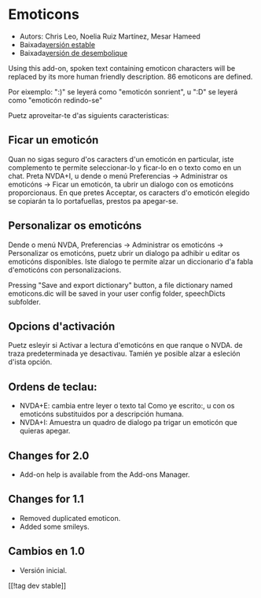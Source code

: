 # Emoticons #

* Autors: Chris Leo, Noelia Ruiz Martínez, Mesar Hameed
* Baixada[versión estable][1]
* Baixada[versión de desembolique][2]

Using this add-on, spoken text containing emoticon characters will be
replaced by its more human friendly description.  86 emoticons are defined.

Por eixemplo: ":)" se leyerá como "emoticón sonrient", u ":D" se leyerá como
"emoticón redindo-se"

Puetz aproveitar-te d'as siguients caracteristicas:

## Ficar un emoticón ##

Quan no sigas seguro d'os caracters d'un emoticón en particular, iste complemento te permite seleccionar-lo y ficar-lo en o texto como en un chat.
Preta NVDA+I, u dende o menú Preferencias -> Administrar os emoticóns -> Ficar un emoticón, ta ubrir un dialogo 
con os emoticóns proporcionaus.
En que pretes Acceptar, os caracters d'o emoticón elegido se copiarán ta lo portafuellas, prestos pa apegar-se.


## Personalizar os emoticóns ##

Dende o menú NVDA, Preferencias -> Administrar os emoticóns -> Personalizar os emoticóns, puetz ubrir un dialogo pa adhibir u editar os emoticóns disponibles.
Iste dialogo te permite alzar un diccionario d'a fabla d'emoticóns con personalizacions.

Pressing "Save and export dictionary" button, a file dictionary named
emoticons.dic will be saved in your user config folder, speechDicts
subfolder.


## Opcions d'activación ##

Puetz esleyir si Activar a lectura d'emoticóns en que ranque o NVDA. de
traza predeterminada ye desactivau.  Tamién ye posible alzar a esleción
d'ista opción.

## Ordens de teclau: ##

*	NVDA+E: cambia entre leyer o texto tal Como ye escrito:, u con os
  emoticóns substituidos por a descripción humana.
*	NVDA+I: Amuestra un quadro de dialogo pa trigar un emoticón que quieras
  apegar.


## Changes for 2.0 ##

* Add-on help is available from the Add-ons Manager.

## Changes for 1.1 ##

* Removed duplicated emoticon.
* Added some smileys.

## Cambios en 1.0 ##

* Versión inicial.

[[!tag dev stable]]

[1]: http://addons.nvda-project.org/files/get.php?file=emo

[2]: http://addons.nvda-project.org/files/get.php?file=emo-dev
